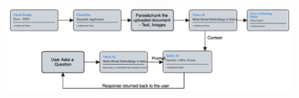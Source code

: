 ![alt text](https://github.com/smitha-google/vertex-ai-demos/blob/main/talkto10k/10karchitecture.png)
